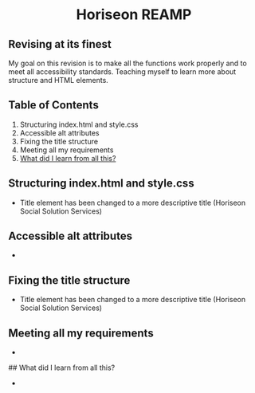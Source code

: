 <h1 align="center"> Horiseon REAMP </h1>

## Revising at its finest

My goal on this revision is to make all the functions work properly and to meet all accessibility standards. Teaching       myself to learn more about structure and HTML elements. 

## Table of Contents
<ol>
    <li> Structuring index.html and style.css </li>
    <li> Accessible alt attributes </li>
    <li> Fixing the title structure </li>
    <li> Meeting all my requirements </li>
    <li><a href="#learn"> What did I learn from all this? </a></li>
</ol>

## Structuring index.html and style.css

* Title element has been changed to a more descriptive title (Horiseon Social Solution Services)

## Accessible alt attributes

* 

## Fixing the title structure

* Title element has been changed to a more descriptive title (Horiseon Social Solution Services)

## Meeting all my requirements

* 

<div class="learn">## What did I learn from all this? </div>

* 